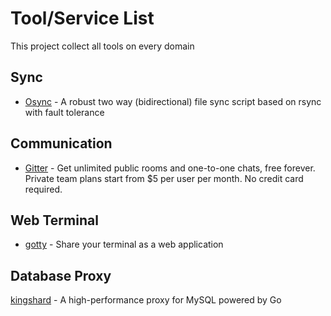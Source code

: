 # Tool/Service List
This project collect all tools on every domain

## Sync
- [Osync](https://github.com/deajan/osync) - A robust two way (bidirectional) file sync script based on rsync with fault tolerance

## Communication
- [Gitter](https://gitter.im/) - Get unlimited public rooms and one-to-one chats, free forever. Private team plans start from $5 per user per month. No credit card required.

## Web Terminal
- [gotty](https://github.com/yudai/gotty) - Share your terminal as a web application

## Database Proxy
[kingshard](https://github.com/flike/kingshard) - A high-performance proxy for MySQL powered by Go
